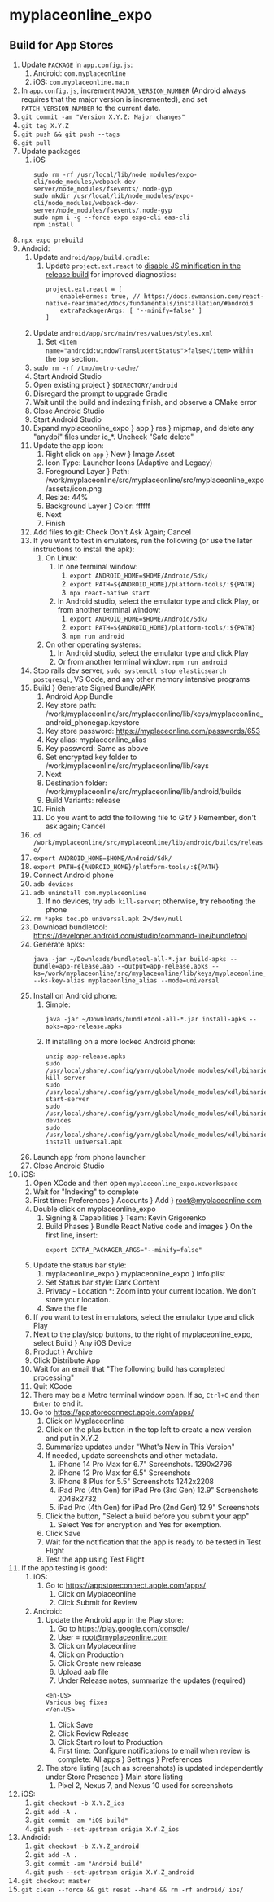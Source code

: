 # myplaceonline_expo

## Build for App Stores

1. Update `PACKAGE` in `app.config.js`:
    1. Android: `com.myplaceonline`
    1. iOS: `com.myplaceonline.main`
1. In `app.config.js`, increment `MAJOR_VERSION_NUMBER` (Android always requires that the major version is incremented), and set `PATCH_VERSION_NUMBER` to the current date.
1. `git commit -am "Version X.Y.Z: Major changes"`
1. `git tag X.Y.Z`
1. `git push && git push --tags`
1. `git pull`
1. Update packages
    1. iOS
       ```
       sudo rm -rf /usr/local/lib/node_modules/expo-cli/node_modules/webpack-dev-server/node_modules/fsevents/.node-gyp
       sudo mkdir /usr/local/lib/node_modules/expo-cli/node_modules/webpack-dev-server/node_modules/fsevents/.node-gyp
       sudo npm i -g --force expo expo-cli eas-cli
       npm install
       ```
1. `npx expo prebuild`
1. Android:
    1. Update `android/app/build.gradle`:
        1. Update `project.ext.react` to [disable JS minification in the release build](https://stackoverflow.com/a/49487208/4135310) for improved diagnostics:
           ```
           project.ext.react = [
               enableHermes: true, // https://docs.swmansion.com/react-native-reanimated/docs/fundamentals/installation/#android
               extraPackagerArgs: [ '--minify=false' ]
           ]
           ```
    1. Update `android/app/src/main/res/values/styles.xml`
        1. Set `<item name="android:windowTranslucentStatus">false</item>` within the top section.
    1. `sudo rm -rf /tmp/metro-cache/`
    1. Start Android Studio
    1. Open existing project } `$DIRECTORY/android`
    1. Disregard the prompt to upgrade Gradle
    1. Wait until the build and indexing finish, and observe a CMake error
    1. Close Android Studio
    1. Start Android Studio
    1. Expand myplaceonline_expo } app } res } mipmap, and delete any "anydpi" files under ic_*. Uncheck "Safe delete"
    1. Update the app icon:
        1. Right click on `app` } New } Image Asset
        1. Icon Type: Launcher Icons (Adaptive and Legacy)
        1. Foreground Layer } Path: /work/myplaceonline/src/myplaceonline/src/myplaceonline_expo/assets/icon.png
        1. Resize: 44%
        1. Background Layer } Color: ffffff
        1. Next
        1. Finish
    1. Add files to git: Check Don't Ask Again; Cancel
    1. If you want to test in emulators, run the following (or use the later instructions to install the apk):
        1. On Linux:
            1. In one terminal window:
                1. `export ANDROID_HOME=$HOME/Android/Sdk/`
                1. `export PATH=${ANDROID_HOME}/platform-tools/:${PATH}`
                1. `npx react-native start`
            1. In Android studio, select the emulator type and click Play, or from another terminal window:
                1. `export ANDROID_HOME=$HOME/Android/Sdk/`
                1. `export PATH=${ANDROID_HOME}/platform-tools/:${PATH}`
                1. `npm run android`
        1. On other operating systems:
            1. In Android studio, select the emulator type and click Play
            1. Or from another terminal window: `npm run android`
    1. Stop rails dev server, `sudo systemctl stop elasticsearch postgresql`, VS Code, and any other memory intensive programs
    1. Build } Generate Signed Bundle/APK
        1. Android App Bundle
        1. Key store path: /work/myplaceonline/src/myplaceonline/lib/keys/myplaceonline_android_phonegap.keystore
        1. Key store password: https://myplaceonline.com/passwords/653
        1. Key alias: myplaceonline_alias
        1. Key password: Same as above
        1. Set encrypted key folder to /work/myplaceonline/src/myplaceonline/lib/keys
        1. Next
        1. Destination folder: /work/myplaceonline/src/myplaceonline/lib/android/builds
        1. Build Variants: release
        1. Finish
        1. Do you want to add the following file to Git? } Remember, don't ask again; Cancel
    1. `cd /work/myplaceonline/src/myplaceonline/lib/android/builds/release/`
    1. `export ANDROID_HOME=$HOME/Android/Sdk/`
    1. `export PATH=${ANDROID_HOME}/platform-tools/:${PATH}`
    1. Connect Android phone
    1. `adb devices`
    1. `adb uninstall com.myplaceonline`
        1. If no devices, try `adb kill-server`; otherwise, try rebooting the phone
    1. `rm *apks toc.pb universal.apk 2>/dev/null`
    1. Download bundletool: https://developer.android.com/studio/command-line/bundletool
    1. Generate apks:
       ```
       java -jar ~/Downloads/bundletool-all-*.jar build-apks --bundle=app-release.aab --output=app-release.apks --ks=/work/myplaceonline/src/myplaceonline/lib/keys/myplaceonline_android_phonegap.keystore --ks-key-alias myplaceonline_alias --mode=universal
       ```
    1. Install on Android phone:
        1. Simple:
           ```
           java -jar ~/Downloads/bundletool-all-*.jar install-apks --apks=app-release.apks
           ```
        1. If installing on a more locked Android phone:
           ```
           unzip app-release.apks
           sudo /usr/local/share/.config/yarn/global/node_modules/xdl/binaries/linux/adb/adb kill-server
           sudo /usr/local/share/.config/yarn/global/node_modules/xdl/binaries/linux/adb/adb start-server
           sudo /usr/local/share/.config/yarn/global/node_modules/xdl/binaries/linux/adb/adb devices
           sudo /usr/local/share/.config/yarn/global/node_modules/xdl/binaries/linux/adb/adb install universal.apk
           ```
    1. Launch app from phone launcher
    1. Close Android Studio
1. iOS:
    1. Open XCode and then open `myplaceonline_expo.xcworkspace`
    1. Wait for "Indexing" to complete
    1. First time: Preferences } Accounts } Add } root@myplaceonline.com
    1. Double click on myplaceonline_expo
        1. Signing & Capabilities } Team: Kevin Grigorenko
        1. Build Phases } Bundle React Native code and images } On the first line, insert:
           ```
           export EXTRA_PACKAGER_ARGS="--minify=false"
           ```
    1. Update the status bar style:
        1. myplaceonline_expo } myplaceonline_expo } Info.plist
        1. Set Status bar style: Dark Content
        1. Privacy - Location *: Zoom into your current location. We don't store your location.
        1. Save the file
    1. If you want to test in emulators, select the emulator type and click Play
    1. Next to the play/stop buttons, to the right of myplaceonline_expo, select Build } Any iOS Device
    1. Product } Archive
    1. Click Distribute App
    1. Wait for an email that "The following build has completed processing"
    1. Quit XCode
    1. There may be a Metro terminal window open. If so, `Ctrl+C` and then `Enter` to end it.
    1. Go to https://appstoreconnect.apple.com/apps/
        1. Click on Myplaceonline
        1. Click on the plus button in the top left to create a new version and put in X.Y.Z
        1. Summarize updates under "What's New in This Version"
        1. If needed, update screenshots and other metadata.
            1. iPhone 14 Pro Max for 6.7" Screenshots. 1290x2796
            1. iPhone 12 Pro Max for 6.5" Screenshots
            1. iPhone 8 Plus for 5.5" Screenshots 1242x2208
            1. iPad Pro (4th Gen) for iPad Pro (3rd Gen) 12.9" Screenshots 2048x2732
            1. iPad Pro (4th Gen) for iPad Pro (2nd Gen) 12.9" Screenshots
        1. Click the button, "Select a build before you submit your app"
            1. Select Yes for encryption and Yes for exemption.
        1. Click Save
        1. Wait for the notification that the app is ready to be tested in Test Flight
        1. Test the app using Test Flight
1. If the app testing is good:
    1. iOS:
        1. Go to https://appstoreconnect.apple.com/apps/
            1. Click on Myplaceonline
            1. Click Submit for Review
    1. Android:
        1. Update the Android app in the Play store:
            1. Go to <https://play.google.com/console/>
            1. User = root@myplaceonline.com
            1. Click on Myplaceonline
            1. Click on Production
            1. Click Create new release
            1. Upload aab file
            1. Under Release notes, summarize the updates (required)
            ```
            <en-US>
            Various bug fixes
            </en-US>
            ```
            1. Click Save
            1. Click Review Release
            1. Click Start rollout to Production
            1. First time: Configure notifications to email when review is complete: All apps } Settings } Preferences
        1. The store listing (such as screenshots) is updated independently under Store Presence } Main store listing
            1. Pixel 2, Nexus 7, and Nexus 10 used for screenshots
1. iOS:
    1. `git checkout -b X.Y.Z_ios`
    1. `git add -A .`
    1. `git commit -am "iOS build"`
    1. `git push --set-upstream origin X.Y.Z_ios`
1. Android:
    1. `git checkout -b X.Y.Z_android`
    1. `git add -A .`
    1. `git commit -am "Android build"`
    1. `git push --set-upstream origin X.Y.Z_android`
1. `git checkout master`
1. `git clean --force && git reset --hard && rm -rf android/ ios/`
